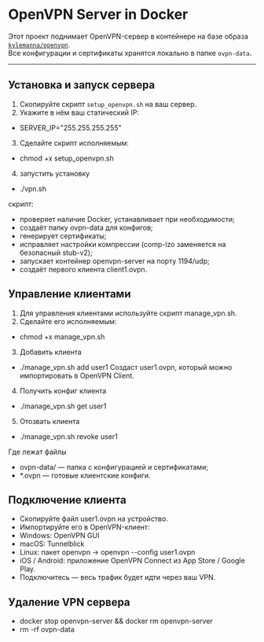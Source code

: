 # OpenVPN Server in Docker

Этот проект поднимает OpenVPN-сервер в контейнере на базе образа [`kylemanna/openvpn`](https://hub.docker.com/r/kylemanna/openvpn).  
Все конфигурации и сертификаты хранятся локально в папке `ovpn-data`.

---

## Установка и запуск сервера

1. Скопируйте скрипт `setup_openvpn.sh` на ваш сервер.
2. Укажите в нём ваш статический IP:
- SERVER_IP="255.255.255.255"
3. Сделайте скрипт исполняемым:
- chmod +x setup_openvpn.sh
4. запустить установку
- ./vpn.sh

скрипт:
- проверяет наличие Docker, устанавливает при необходимости;
- создаёт папку ovpn-data для конфигов;
- генерирует сертификаты;
- исправляет настройки компрессии (comp-lzo заменяется на безопасный stub-v2);
- запускает контейнер openvpn-server на порту 1194/udp;
- создаёт первого клиента client1.ovpn.


## Управление клиентами

1. Для управления клиентами используйте скрипт manage_vpn.sh.
2. Сделайте его исполняемым:
- chmod +x manage_vpn.sh

3. Добавить клиента
- ./manage_vpn.sh add user1
Создаст user1.ovpn, который можно импортировать в OpenVPN Client.

4. Получить конфиг клиента
- ./manage_vpn.sh get user1

5. Отозвать клиента
- ./manage_vpn.sh revoke user1

Где лежат файлы
- ovpn-data/ — папка с конфигурацией и сертификатами;
- *.ovpn — готовые клиентские конфиги.

## Подключение клиента

- Скопируйте файл user1.ovpn на устройство.
- Импортируйте его в OpenVPN-клиент:
- Windows: OpenVPN GUI
- macOS: Tunnelblick
- Linux: пакет openvpn → openvpn --config user1.ovpn
- iOS / Android: приложение OpenVPN Connect из App Store / Google Play.
- Подключитесь — весь трафик будет идти через ваш VPN.

## Удаление VPN сервера
- docker stop openvpn-server && docker rm openvpn-server
- rm -rf ovpn-data